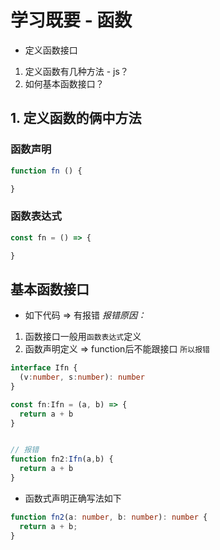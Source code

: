 
# 学习既要 - 函数

- 定义函数接口
1. 定义函数有几种方法 - js？
2. 如何基本函数接口？



## 1. 定义函数的俩中方法

### 函数声明

```js
function fn () {

}
```

### 函数表达式

```js
const fn = () => {

}
```



## 基本函数接口
- 如下代码 => 有报错
*报错原因：*
1. 函数接口一般用`函数表达式`定义
2. 函数声明定义 => function后不能跟接口 `所以报错`
```ts
interface Ifn {
  (v:number, s:number): number
}

const fn:Ifn = (a, b) => {
  return a + b
}


// 报错
function fn2:Ifn(a,b) {
  return a + b
}

```
- 函数式声明正确写法如下
```ts
function fn2(a: number, b: number): number {
  return a + b;
}
```